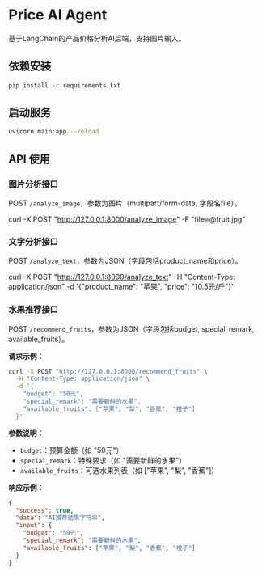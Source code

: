 # Price AI Agent

基于LangChain的产品价格分析AI后端，支持图片输入。

## 依赖安装

```bash
pip install -r requirements.txt
```

## 启动服务

```bash
uvicorn main:app --reload
```

## API 使用

### 图片分析接口
POST `/analyze_image`，参数为图片（multipart/form-data, 字段名file）。

curl -X POST "http://127.0.0.1:8000/analyze_image" -F "file=@fruit.jpg"

### 文字分析接口
POST `/analyze_text`，参数为JSON（字段包括product_name和price）。

curl -X POST "http://127.0.0.1:8000/analyze_text" -H "Content-Type: application/json" -d '{"product_name": "苹果", "price": "10.5元/斤"}'

### 水果推荐接口
POST `/recommend_fruits`，参数为JSON（字段包括budget, special_remark, available_fruits）。

**请求示例：**
```bash
curl -X POST "http://127.0.0.1:8000/recommend_fruits" \
  -H "Content-Type: application/json" \
  -d '{
    "budget": "50元",
    "special_remark": "需要新鲜的水果",
    "available_fruits": ["苹果", "梨", "香蕉", "橙子"]
  }'
```

**参数说明：**
- `budget`：预算金额（如 "50元"）
- `special_remark`：特殊要求（如 "需要新鲜的水果"）
- `available_fruits`：可选水果列表（如 ["苹果", "梨", "香蕉"]）

**响应示例：**
```json
{
  "success": true,
  "data": "AI推荐结果字符串",
  "input": {
    "budget": "50元",
    "special_remark": "需要新鲜的水果",
    "available_fruits": ["苹果", "梨", "香蕉", "橙子"]
  }
}
```

